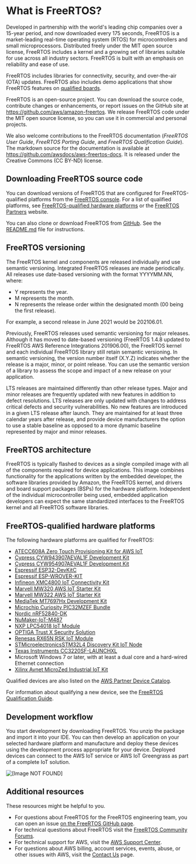 # What is FreeRTOS?<a name="what-is-freertos"></a>

Developed in partnership with the world's leading chip companies over a 15\-year period, and now downloaded every 175 seconds, FreeRTOS is a market\-leading real\-time operating system \(RTOS\) for microcontrollers and small microprocessors\. Distributed freely under the MIT open source license, FreeRTOS includes a kernel and a growing set of libraries suitable for use across all industry sectors\. FreeRTOS is built with an emphasis on reliability and ease of use\.

FreeRTOS includes libraries for connectivity, security, and over\-the\-air \(OTA\) updates\. FreeRTOS also includes demo applications that show FreeRTOS features on [qualified boards](https://devices.amazonaws.com/search?page=1&sv=freertos)\.

FreeRTOS is an open\-source project\. You can download the source code, contribute changes or enhancements, or report issues on the GitHub site at [ https://github\.com/aws/amazon\-freertos](https://github.com/aws/amazon-freertos)\. We release FreeRTOS code under the MIT open source license, so you can use it in commercial and personal projects\.

We also welcome contributions to the FreeRTOS documentation \(*FreeRTOS User Guide*, *FreeRTOS Porting Guide*, and *FreeRTOS Qualification Guide*\)\. The markdown source for the documentation is available at [https://github\.com/awsdocs/aws\-freertos\-docs](https://github.com/awsdocs/aws-freertos-docs)\. It is released under the Creative Commons \(CC BY\-ND\) license\.

## Downloading FreeRTOS source code<a name="freertos-mds-projects-github"></a>

You can download versions of FreeRTOS that are configured for FreeRTOS\-qualified platforms from the [FreeRTOS console](https://console.aws.amazon.com/freertos)\. For a list of qualified platforms, see [FreeRTOS\-qualified hardware platforms](#freertos-hardware) or the [FreeRTOS Partners](https://aws.amazon.com/freertos/partners/) website\.

You can also clone or download FreeRTOS from [GitHub](https://github.com/aws/amazon-freertos)\. See the [ README\.md](https://github.com/aws/amazon-freertos/blob/master/README.md) file for instructions\. 

## FreeRTOS versioning<a name="freertos-versioning"></a>

The FreeRTOS kernel and components are released individually and use semantic versioning\. Integrated FreeRTOS releases are made periodically\.  All releases use date\-based versioning with the format YYYYMM\.NN, where:
+ Y represents the year\.
+ M represents the month\.
+ N represents the release order within the designated month \(00 being the first release\)\.

For example, a second release in June 2021 would be 202106\.01\. 

Previously, FreeRTOS releases used semantic versioning for major releases\. Although it has moved to date\-based versioning \(FreeRTOS 1\.4\.8 updated to FreeRTOS AWS Reference Integrations 201906\.00\), the FreeRTOS kernel and each individual FreeRTOS library still retain semantic versioning\. In semantic versioning, the version number itself \(X\.Y\.Z\) indicates whether the release is a major, minor, or point release\.  You can use the semantic version of a library to assess the scope and impact of a new release on your application\.

LTS releases are maintained differently than other release types\. Major and minor releases are frequently updated with new features in addition to defect resolutions\. LTS releases are only updated with changes to address critical defects and security vulnerabilities\. No new features are introduced in a given LTS release after launch\. They are maintained for at least three calendar years after release, and provide device manufacturers the option to use a stable baseline as opposed to a more dynamic baseline represented by major and minor releases\.

## FreeRTOS architecture<a name="freertos-architecture"></a>

FreeRTOS is typically flashed to devices as a single compiled image with all of the components required for device applications\. This image combines functionality for the applications written by the embedded developer, the software libraries provided by Amazon, the FreeRTOS kernel, and drivers and board support packages \(BSPs\) for the hardware platform\. Independent of the individual microcontroller being used, embedded application developers can expect the same standardized interfaces to the FreeRTOS kernel and all FreeRTOS software libraries\.



## FreeRTOS\-qualified hardware platforms<a name="freertos-hardware"></a>

The following hardware platforms are qualified for FreeRTOS:
+ [ATECC608A Zero Touch Provisioning Kit for AWS IoT](https://devices.amazonaws.com/detail/a3G0L00000AANvOUAX/ATECC608a-Zero-Touch-Provisioning-Kit-for-AWS-IoT)
+ [Cypress CYW943907AEVAL1F Development Kit](https://devices.amazonaws.com/detail/a3G0L00000AAPg0UAH/CYW943907AEVAL1F)
+ [Cypress CYW954907AEVAL1F Development Kit](https://devices.amazonaws.com/detail/a3G0L00000AAPg5UAH/CYW954907AEVAL1F)
+ [Espressif ESP32\-DevKitC](https://devices.amazonaws.com/detail/a3G0L00000AANtjUAH/ESP32-DevKitC)
+ [Espressif ESP\-WROVER\-KIT](https://devices.amazonaws.com/detail/a3G0L00000AANtlUAH/ESP-WROVER-KIT)
+ [Infineon XMC4800 IoT Connectivity Kit](https://devices.amazonaws.com/detail/a3G0L00000AANsbUAH/XMC4800-IoT-Amazon-FreeRTOS-Connectivity-Kit-WiFi)
+ [Marvell MW320 AWS IoT Starter Kit](https://devices.amazonaws.com/detail/a3G0h000000OaRnEAK/Marvell-MW320)
+ [Marvell MW322 AWS IoT Starter Kit](https://devices.amazonaws.com/detail/a3G0h000000OblKEAS/Marvell-MW322)
+ [MediaTek MT7697Hx Development Kit](https://devices.amazonaws.com/detail/a3G0L00000AAOmPUAX/MT7697Hx-Development-Kit)
+ [Microchip Curiosity PIC32MZEF Bundle](https://devices.amazonaws.com/detail/a3G0L00000AANscUAH/Curiosity-PIC32MZ-EF-Amazon-FreeRTOS-Bundle)
+ [Nordic nRF52840\-DK](https://devices.amazonaws.com/detail/a3G0L00000AANtrUAH/nRF52840-Development-Kit)
+ [NuMaker\-IoT\-M487](https://devices.amazonaws.com/detail/a3G0h000000Tg9cEAC/NuMaker-IoT-M487)
+ [NXP LPC54018 IoT Module](https://devices.amazonaws.com/detail/a3G0L00000AANtAUAX/LPC54018-IoT-Solution)
+ [OPTIGA Trust X Security Solution](https://devices.amazonaws.com/detail/a3G0h000007712QEAQ/OPTIGA%E2%84%A2-Trust-X-Security-Solution)
+ [Renesas RX65N RSK IoT Module](https://devices.amazonaws.com/detail/a3G0L00000AAOkeUAH/Renesas-Starter-Kit+-for-RX65N-2MB)
+ [STMicroelectronicsSTM32L4 Discovery Kit IoT Node](https://devices.amazonaws.com/detail/a3G0L00000AANsWUAX/STM32L4-Discovery-Kit-IoT-Node)
+ [Texas Instruments CC3220SF\-LAUNCHXL](https://devices.amazonaws.com/detail/a3G0L00000AANtaUAH/SimpleLink-Wi-Fi®-CC3220SF-Wireless-Microcontroller-LaunchPad-Development-Kit)
+ Microsoft Windows 7 or later, with at least a dual core and a hard\-wired Ethernet connection
+ [Xilinx Avnet MicroZed Industrial IoT Kit](https://devices.amazonaws.com/detail/a3G0L00000AANtqUAH/MicroZed-IIoT-Bundle-with-Amazon-FreeRTOS)

Qualified devices are also listed on the [AWS Partner Device Catalog](https://devices.amazonaws.com/search?page=1&sv=freertos)\.

For information about qualifying a new device, see the [FreeRTOS Qualification Guide](https://docs.aws.amazon.com/freertos/latest/qualificationguide/)\.

## Development workflow<a name="development-workflow"></a>

You start development by downloading FreeRTOS\. You unzip the package and import it into your IDE\. You can then develop an application on your selected hardware platform and manufacture and deploy these devices using the development process appropriate for your device\. Deployed devices can connect to the AWS IoT service or AWS IoT Greengrass as part of a complete IoT solution\.

![\[Image NOT FOUND\]](http://docs.aws.amazon.com/freertos/latest/userguide/images/afr-getting-started-workflow.png)

## Additional resources<a name="resources"></a>

These resources might be helpful to you\.
+ For questions about FreeRTOS for the FreeRTOS engineering team, you can open an issue [on the FreeRTOS GitHub page](https://github.com/aws/amazon-freertos/issues)\.
+ For technical questions about FreeRTOS visit the [FreeRTOS Community Forums](https://forums.freertos.org/)\.
+ For technical support for AWS, visit the [AWS Support Center](https://aws.amazon.com/support)\.
+ For questions about AWS billing, account services, events, abuse, or other issues with AWS, visit the [Contact Us](https://aws.amazon.com/contact-us/) page\.